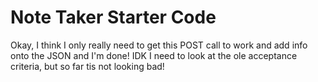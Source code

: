 # Note Taker Starter Code

Okay, I think I only really need to get this POST call to work and add info onto the JSON and I'm done! IDK I need to look at the ole acceptance criteria, but so far tis not looking bad!